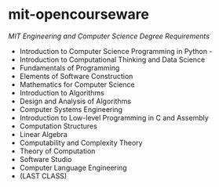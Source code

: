 # mit-opencourseware
*MIT Engineering and Computer Science Degree Requirements*

 - Introduction to Computer Science Programming in Python - 
 - Introduction to Computational Thinking and Data Science
 - Fundamentals of Programming
 - Elements of Software Construction
 - Mathematics for Computer Science
 - Introduction to Algorithms
 - Design and Analysis of Algorithms
 - Computer Systems Engineering
 - Introduction to Low-level Programming in C and Assembly
 - Computation Structures
 - Linear Algebra
 - Computability and Complexity Theory
 - Theory of Computation
 - Software Studio
 - Computer Language Engineering
 - (LAST CLASS)


